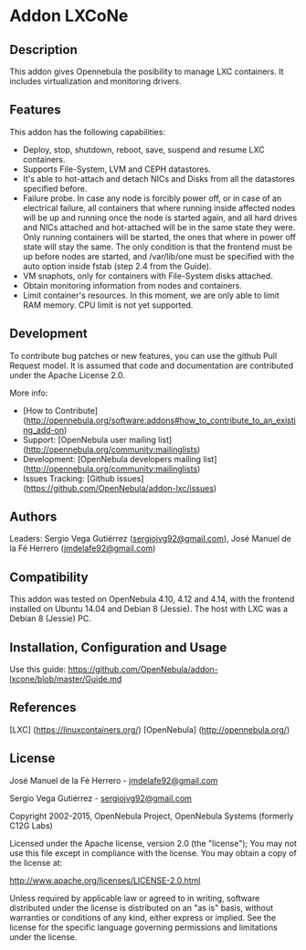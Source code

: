 # Addon LXCoNe

## Description

This addon gives Opennebula the posibility to manage LXC 
containers. It includes virtualization and monitoring drivers.

## Features

This addon has the following capabilities:

* Deploy, stop, shutdown, reboot, save, suspend and resume LXC containers.
* Supports File-System, LVM and CEPH datastores.
* It's able to hot-attach and detach NICs and Disks from all the datastores specified before.
* Failure probe. In case any node is forcibly power off, or in case of an electrical failure, all containers that where running inside affected nodes will be up and running once the node is started again, and all hard drives and NICs attached and hot-attached will be in the same state they were. Only running containers will be started, the ones that where in power off state will stay the same. The only condition is that the frontend must be up before nodes are started, and /var/lib/one must be specified with the auto option inside fstab (step 2.4 from the Guide).
* VM snaphots, only for containers with File-System disks attached.
* Obtain monitoring information from nodes and containers.
* Limit container's resources. In this moment, we are only able to limit RAM memory. CPU limit is not yet supported.

## Development

To contribute bug patches or new features, you can use the github 
Pull Request model. It is assumed that code and documentation are 
contributed under the Apache License 2.0. 

More info: 
* [How to Contribute] (http://opennebula.org/software:addons#how_to_contribute_to_an_existing_add-on) 
* Support: [OpenNebula user mailing list] (http://opennebula.org/community:mailinglists) 
* Development: [OpenNebula developers mailing list] (http://opennebula.org/community:mailinglists) 
* Issues Tracking: [Github issues] (https://github.com/OpenNebula/addon-lxc/issues)

## Authors

Leaders: Sergio Vega Gutiérrez (sergiojvg92@gmail.com), José Manuel de la Fé Herrero (jmdelafe92@gmail.com)

## Compatibility

This addon was tested on OpenNebula 4.10, 4.12 and 4.14, with the 
frontend installed on Ubuntu 14.04 and Debian 8 (Jessie). The host with LXC was a 
Debian 8 (Jessie) PC.


## Installation, Configuration and Usage
Use this guide:
https://github.com/OpenNebula/addon-lxcone/blob/master/Guide.md

## References
[LXC] (https://linuxcontainers.org/)
[OpenNebula] (http://opennebula.org/)

## License

José Manuel de la Fé Herrero - jmdelafe92@gmail.com

Sergio Vega Gutiérrez - sergiojvg92@gmail.com

Copyright 2002-2015, OpenNebula Project, OpenNebula Systems (formerly C12G Labs)

Licensed under the Apache license, version 2.0 (the "license"); 
You may not use this file except in compliance with the license. 
You may obtain a copy of the license at:

http://www.apache.org/licenses/LICENSE-2.0.html 

Unless required by applicable law or agreed to in writing, 
software distributed under the license is distributed on an "as 
is" basis, without warranties or conditions of any kind, either 
express or implied. See the license for the specific language 
governing permissions and limitations under the license.
